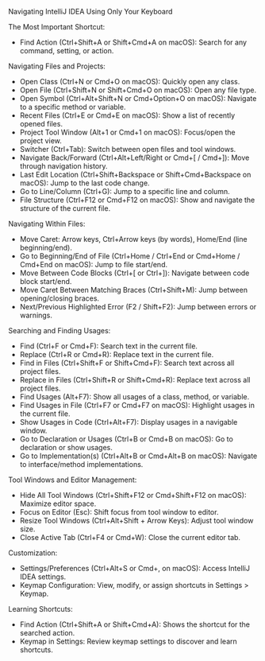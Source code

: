 Navigating IntelliJ IDEA Using Only Your Keyboard

The Most Important Shortcut:
*   Find Action (Ctrl+Shift+A or Shift+Cmd+A on macOS): Search for any command, setting, or action.

Navigating Files and Projects:
*   Open Class (Ctrl+N or Cmd+O on macOS): Quickly open any class.
*   Open File (Ctrl+Shift+N or Shift+Cmd+O on macOS): Open any file type.
*   Open Symbol (Ctrl+Alt+Shift+N or Cmd+Option+O on macOS): Navigate to a specific method or variable.
*   Recent Files (Ctrl+E or Cmd+E on macOS): Show a list of recently opened files.
*   Project Tool Window (Alt+1 or Cmd+1 on macOS): Focus/open the project view.
*   Switcher (Ctrl+Tab): Switch between open files and tool windows.
*   Navigate Back/Forward (Ctrl+Alt+Left/Right or Cmd+[ / Cmd+]): Move through navigation history.
*   Last Edit Location (Ctrl+Shift+Backspace or Shift+Cmd+Backspace on macOS): Jump to the last code change.
*   Go to Line/Column (Ctrl+G): Jump to a specific line and column.
*   File Structure (Ctrl+F12 or Cmd+F12 on macOS): Show and navigate the structure of the current file.

Navigating Within Files:
*   Move Caret: Arrow keys, Ctrl+Arrow keys (by words), Home/End (line beginning/end).
*   Go to Beginning/End of File (Ctrl+Home / Ctrl+End or Cmd+Home / Cmd+End on macOS): Jump to file start/end.
*   Move Between Code Blocks (Ctrl+[ or Ctrl+]): Navigate between code block start/end.
*   Move Caret Between Matching Braces (Ctrl+Shift+M): Jump between opening/closing braces.
*   Next/Previous Highlighted Error (F2 / Shift+F2): Jump between errors or warnings.

Searching and Finding Usages:
*   Find (Ctrl+F or Cmd+F): Search text in the current file.
*   Replace (Ctrl+R or Cmd+R): Replace text in the current file.
*   Find in Files (Ctrl+Shift+F or Shift+Cmd+F): Search text across all project files.
*   Replace in Files (Ctrl+Shift+R or Shift+Cmd+R): Replace text across all project files.
*   Find Usages (Alt+F7): Show all usages of a class, method, or variable.
*   Find Usages in File (Ctrl+F7 or Cmd+F7 on macOS): Highlight usages in the current file.
*   Show Usages in Code (Ctrl+Alt+F7): Display usages in a navigable window.
*   Go to Declaration or Usages (Ctrl+B or Cmd+B on macOS): Go to declaration or show usages.
*   Go to Implementation(s) (Ctrl+Alt+B or Cmd+Alt+B on macOS): Navigate to interface/method implementations.

Tool Windows and Editor Management:
*   Hide All Tool Windows (Ctrl+Shift+F12 or Cmd+Shift+F12 on macOS): Maximize editor space.
*   Focus on Editor (Esc): Shift focus from tool window to editor.
*   Resize Tool Windows (Ctrl+Alt+Shift + Arrow Keys): Adjust tool window size.
*   Close Active Tab (Ctrl+F4 or Cmd+W): Close the current editor tab.

Customization:
*   Settings/Preferences (Ctrl+Alt+S or Cmd+, on macOS): Access IntelliJ IDEA settings.
*   Keymap Configuration: View, modify, or assign shortcuts in Settings > Keymap.

Learning Shortcuts:
*   Find Action (Ctrl+Shift+A or Shift+Cmd+A): Shows the shortcut for the searched action.
*   Keymap in Settings: Review keymap settings to discover and learn shortcuts.